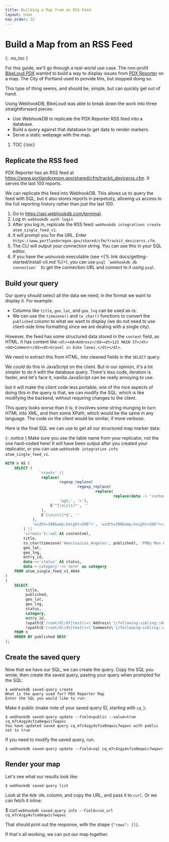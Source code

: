 ```yaml
---
title: Building a Map from an RSS Feed
layout: home
nav_order: 32
---
```


# Build a Map from an RSS Feed
{: .no_toc }

For this guide, we'll go through a real-world use case.
The non-profit [BikeLoud PDX](https://bikeloudpdx.org) wanted to build a way to display issues
from [PDX Reporter](https://pdxreporter.org/) on a map.
The City of Portland used to provide this, but stopped doing so.

This type of thing seems, and should be, simple, but can quickly get out of hand.

Using WebhookDB, BikeLoud was able to break down the work into three straightforward pieces:

- Use WebhookDB to replicate the PDX Reporter RSS feed into a database.
- Build a query against that database to get data to render markers.
- Serve a static webpage with the map.

1. TOC
{:toc}

## Replicate the RSS feed

PDX Reporter has an RSS feed at <https://www.portlandoregon.gov/shared/cfm/trackit_devicerss.cfm>.
It serves the last 100 reports.

We can replicate this feed into WebhookDB. This allows us to query the feed with SQL,
but it also stores reports in perpetuity, allowing us access to the full reporting history
rather than just the last 100.

1. Go to <https://api.webhookdb.com/terminal>.
2. Log in: `webhookdb auth login`
3. After you log in, replicate the RSS feed: `webhookdb integrations create atom_single_feed_v1`.
4. It will prompt you for the URL. Enter `https://www.portlandoregon.gov/shared/cfm/trackit_devicerss.cfm`.
5. The CLI will output your connection string. You can use this in your SQL editor.
6. If you have the `webhookdb` executable (see <{% link docs/getting-started/install-cli.md %}>),
   you can use ``psql `webhookdb db connection` `` to get the connection URL and connect to it using `psql`. 

## Build your query

Our query should select all the data we need, in the format we want to display it.
For example:

- Columns like `title`, `geo_lat`, and `geo_lng` can be used as-is.
- We can use the `timezone()` and `to_char()` functions to convert the `published` column
  to what we want to display (we do not need to use client-side time formatting since we are dealing with a single city).

However, the feed has some structured data stored in the `content` field, as HTML.
It has content like `<dl><dd>Address</dd><dt>123 MAIN ST</dt><dd>Comment</dd><dt>Gravel in bike lanes.</dt></dl>`.

We need to extract this from HTML, into cleaned fields in the `SELECT` query.

We *could* do this in JavaScript on the client. But in our opinion, it's a lot simpler to do it with the database query.
There's less code, iteration is faster, and let's face it, vanilla JavaScript can be really annoying to use.


but it will make the client code less portable; one of the nice aspects of doing this in the query is that, we can modify the SQL, which is like modifying the backend,
without requiring changes to the client.

This query looks worse than it is; it involves some string munging to turn HTML into XML,
and then some XPath, which would be the same in any language.
The code on the client would be similar, if more verbose.

Here is the final SQL we can use to get all our structured map marker data:

{: .notice }
Make sure you use the table name from your replicator, not the one hard-coded here!
It will have been output after you created your replicator,
or you can use `webhookdb integration info atom_single_feed_v1`.

```sql
WITH n AS (
    SELECT (
               '<root>' ||
                replace(
                        regexp_replace(
                                regexp_replace(
                                        replace(
                                                replace(data -> 'content' ->> 'value', '&lt;', '<'),
                        '&gt;', '>'),
                    E'^[\n\s\t]*', ''
                ),
                E'[\n\s\t]*$', ''
            ),
            'width=200&amp;height=200">', 'width=200&amp;height=200"></img>'
        ) ||
        '</root>')::xml AS contentxml,
        title,
        to_char(timezone('America/Los_Angeles', published), 'FMDy Mon FMDD, YYYY FMHH:MI am') as published,
        geo_lat,
        geo_lng,
        entry_id,
        data->>'status' AS status,
        data->'category'->>'term' as category
    FROM atom_single_feed_v1_4844
)
(
    SELECT
         title,
         published,
         geo_lat,
         geo_lng,
         status,
         category,
         entry_id,
         (xpath(E'/root/dl/dt[text()=\'Address\']/following-sibling::dd[1]/text()', contentxml)::text[])[1] as address,
         (xpath(E'/root/dl/dt[text()=\'Comments\']/following-sibling::dd[1]/text()', contentxml)::text[])[1] as comment
    FROM n
    ORDER BY published DESC
);
```

## Create the saved query

Now that we have our SQL, we can create the query. Copy the SQL you wrote, then create the saved query,
pasting your query when prompted for the SQL:

```
$ webhookdb saved-query create
What is the query used for? PDX Reporter Map
Enter the SQL you would like to run:
```

Make it public (make note of your saved query ID, starting with `cq_`):

```
$ webhookdb saved-query update --field=public --value=true cq_m7c4zgy4sfza0eqwic7wqavc
You have updated saved query cq_m7c4zgy4sfza0eqwic7wqavc with public set to true
```

If you need to modify the saved query, run:

    $ webhookdb saved-query update --field=sql cq_m7c4zgy4sfza0eqwic7wqavc

## Render your map

Let's see what our results look like:

    $ webhookdb saved-query list

Look at the `RUN URL` column, and copy the URL, and pass it to `curl`.
Or we can fetch it inline:

   $ curl `webhookdb saved-query info --field=run_url cq_m7c4zgy4sfza0eqwic7wqavc`

That should print out the response, with the shape `{"rows": []}`.

If that's all working, we can put our map together.